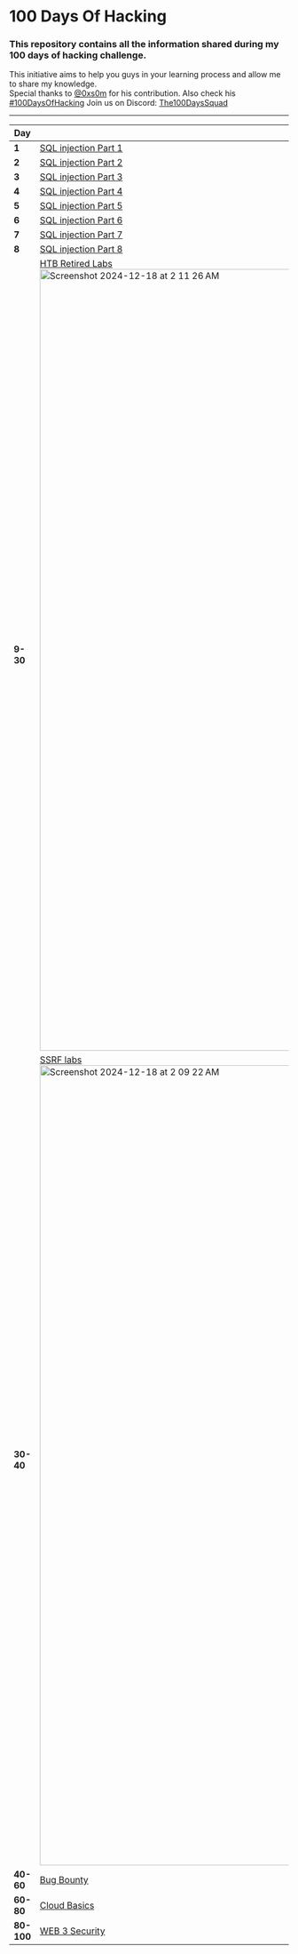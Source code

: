 # 100 Days Of Hacking
### This repository contains all the information shared during my 100 days of hacking challenge.                                                               
This initiative aims to help you guys in your learning process and allow me to share my knowledge.     
Special thanks to [@0xs0m](https://twitter.com/0xs0m) for his contribution. Also check his [#100DaysOfHacking](https://github.com/Somchandra17/100DaysOfHacking)
Join us on Discord: [The100DaysSquad](https://discord.gg/e4QjaYkuUE)
___
Day | Topic
--- | ---
**1** |  [SQL injection Part 1](/days/day1.md)
**2** |  [SQL injection Part 2](/days/day2.md)
**3** |  [SQL injection Part 3](/days/day3.md)
**4** |  [SQL injection Part 4](/days/day4.md)
**5** |  [SQL injection Part 5](/days/day5.md)
**6** |  [SQL injection Part 6](/days/day6.md)
**7** |  [SQL injection Part 7](/days/day7.md)
**8** |  [SQL injection Part 8](/days/day8.md)
**9-30** | [HTB Retired Labs ](https://faique.gitbook.io/learn_hacking/htb-retired-machines) <img width="1407" alt="Screenshot 2024-12-18 at 2 11 26 AM" src="https://github.com/user-attachments/assets/faa6c580-1e13-480c-b2cd-61f768594042" />
**30-40** | [SSRF labs](https://portswigger.net/web-security/learning-paths/ssrf-attacks) <img width="1440" alt="Screenshot 2024-12-18 at 2 09 22 AM" src="https://github.com/user-attachments/assets/80475edc-4bf4-447d-8c15-162f83125eb4" />
**40-60** | [Bug Bounty](https://bugcrowd.com/Faique)
**60-80** | [Cloud Basics]()
**80-100** | [WEB 3 Security]()



